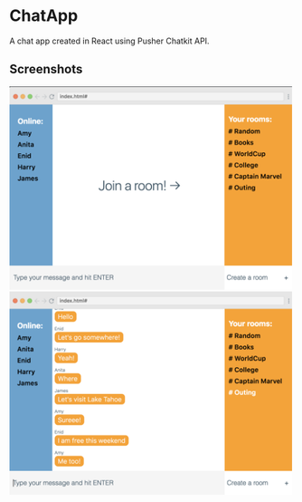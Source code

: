 # ChatApp

A chat app created in React using Pusher Chatkit API.

## Screenshots

<img width="500" alt="Start Screen" src="https://raw.githubusercontent.com/JanhaviDahihande/ChatApp/master/Start_Screen.png">

<img width="500" alt="App Image" src="https://raw.githubusercontent.com/JanhaviDahihande/ChatApp/master/App_Image_1.png">
